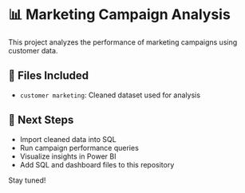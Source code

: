 # 📊 Marketing Campaign Analysis

This project analyzes the performance of marketing campaigns using customer data.

## 📁 Files Included

- `customer marketing`: Cleaned dataset used for analysis

## 📌 Next Steps

- Import cleaned data into SQL
- Run campaign performance queries
- Visualize insights in Power BI
- Add SQL and dashboard files to this repository

Stay tuned!

